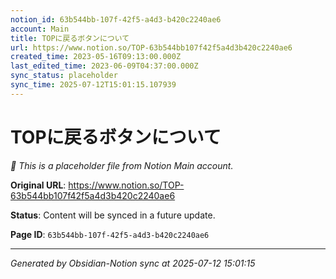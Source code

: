 ```yaml
---
notion_id: 63b544bb-107f-42f5-a4d3-b420c2240ae6
account: Main
title: TOPに戻るボタンについて
url: https://www.notion.so/TOP-63b544bb107f42f5a4d3b420c2240ae6
created_time: 2023-05-16T09:13:00.000Z
last_edited_time: 2023-06-09T04:37:00.000Z
sync_status: placeholder
sync_time: 2025-07-12T15:01:15.107939
---
```


# TOPに戻るボタンについて

*🔄 This is a placeholder file from Notion Main account.*

**Original URL**: https://www.notion.so/TOP-63b544bb107f42f5a4d3b420c2240ae6

**Status**: Content will be synced in a future update.

**Page ID**: `63b544bb-107f-42f5-a4d3-b420c2240ae6`

---

*Generated by Obsidian-Notion sync at 2025-07-12 15:01:15*
